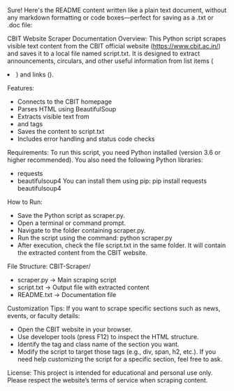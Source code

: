Sure! Here's the README content written like a plain text document, without any markdown formatting or code boxes—perfect for saving as a .txt or .doc file:

CBIT Website Scraper Documentation
Overview:
This Python script scrapes visible text content from the CBIT official website (https://www.cbit.ac.in/) and saves it to a local file named script.txt. It is designed to extract announcements, circulars, and other useful information from list items (<li>) and links (<a>).

Features:
- Connects to the CBIT homepage
- Parses HTML using BeautifulSoup
- Extracts visible text from <li> and <a> tags
- Saves the content to script.txt
- Includes error handling and status code checks

Requirements:
To run this script, you need Python installed (version 3.6 or higher recommended). You also need the following Python libraries:
- requests
- beautifulsoup4
You can install them using pip:
pip install requests beautifulsoup4

How to Run:
- Save the Python script as scraper.py.
- Open a terminal or command prompt.
- Navigate to the folder containing scraper.py.
- Run the script using the command:
python scraper.py
- After execution, check the file script.txt in the same folder. It will contain the extracted content from the CBIT website.

File Structure:
CBIT-Scraper/
- scraper.py       → Main scraping script
- script.txt       → Output file with extracted content
- README.txt       → Documentation file

Customization Tips:
If you want to scrape specific sections such as news, events, or faculty details:
- Open the CBIT website in your browser.
- Use developer tools (press F12) to inspect the HTML structure.
- Identify the tag and class name of the section you want.
- Modify the script to target those tags (e.g., div, span, h2, etc.).
If you need help customizing the script for a specific section, feel free to ask.

License:
This project is intended for educational and personal use only. Please respect the website’s terms of service when scraping content.


